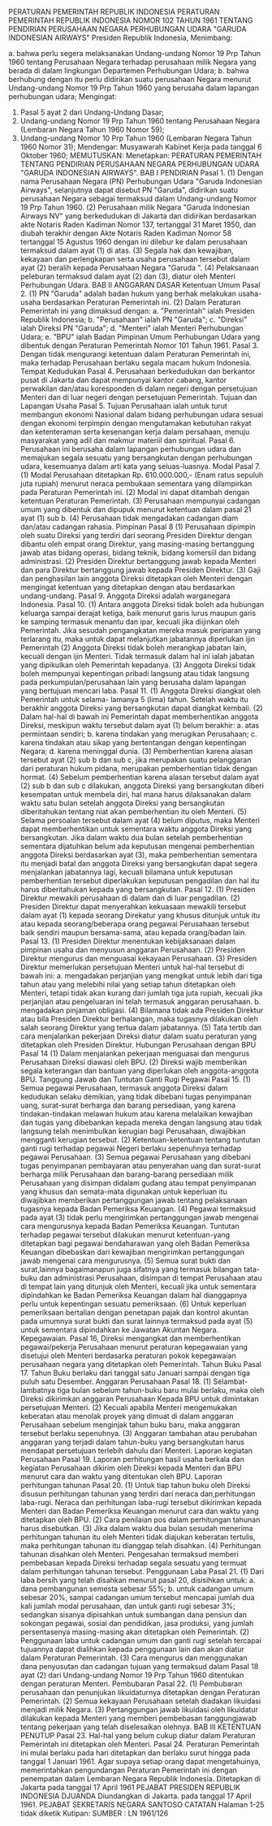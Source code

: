  PERATURAN PEMERINTAH REPUBLIK INDONESIA PERATURAN PEMERINTAH REPUBLIK INDONESIA NOMOR 102 TAHUN 1961 TENTANG PENDIRIAN PERUSAHAAN NEGARA PERHUBUNGAN UDARA "GARUDA INDONESIAN AIRWAYS" Presiden Republik Indonesia,
Menimbang:

a. bahwa perlu segera melaksanakan Undang-undang Nomor 19 Prp Tahun 1960 tentang Perusahaan Negara terhadap perusahaan milik Negara yang berada di dalam lingkungan Departemen Perhubungan Udara;
b. bahwa berhubung dengan itu perlu didirikan suatu perusahaan Negara menurut Undang-undang Nomor 19 Prp Tahun 1960 yang berusaha dalam lapangan perhubungan udara;
Mengingat:

1. Pasal 5 ayat 2 dari Undang-Undang Dasar;
2. Undang-undang Nomor 19 Prp Tahun 1960 tentang Perusahaan Negara (Lembaran Negara Tahun 1960 Nomor 59);
3. Undang-undang Nomor 10 Prp Tahun 1960 (Lembaran Negara Tahun 1960 Nomor 31); Mendengar: Musyawarah Kabinet Kerja pada tanggal 6 Oktober 1960;
MEMUTUSKAN:
 Menetapkan: PERATURAN PEMERINTAH TENTANG PENDIRIAN PERUSAHAAN NEGARA PERHUBUNGAN UDARA "GARUDA INDONESIAN AIRWAYS".
BAB I PENDIRIAN Pasal 1.
(1) Dengan nama Perusahaan Negara (PN) Perhubungan Udara "Garuda Indonesian Airways", selanjutnya dapat disebut PN "Garuda", didirikan suatu perusahaan Negara sebagai termaksud dalam Undang-undang Nomor 19 Prp Tahun 1960.
(2) Perusahaan milik Negara "Garuda Indonesian Airways NV" yang berkedudukan di Jakarta dan didirikan berdasarkan akte Notaris Raden Kadiman Nomor 137, tertanggal 31 Maret 1950, dan diubah terakhir dengan Akte Notaris Raden Kadiman Nomor 58 tertanggal 15 Agustus 1960 dengan ini dilebur ke dalam perusahaan termaksud dalam ayat (1) di atas.
(3) Segala hak dan kewajiban, kekayaan dan perlengkapan serta usaha perusahaan tersebut dalam ayat (2) beralih kepada Perusahaan Negara "Garuda ".
(4) Pelaksanaan peleburan termaksud dalam ayat (2) dan (3), diatur oleh Menteri Perhubungan Udara.
BAB II ANGGARAN DASAR Ketentuan Umum Pasal 2.
(1) PN "Garuda" adalah badan hukum yang berhak melakukan usaha-usaha berdasarkan Peraturan Pemerintah ini.
(2) Dalam Peraturan Pemerintah ini yang dimaksud dengan:
a. "Pemerintah" ialah Presiden Republik Indonesia;
b. "Perusahaan" ialah PN "Garuda";
c. "Direksi" ialah Direksi PN "Garuda";
d. "Menteri" ialah Menteri Perhubungan Udara;
e. "BPU" ialah Badan Pimpinan Umum Perhubungan Udara yang dibentuk dengan Peraturan Pemerintah Nomor 101 Tahun 1961. Pasal 3. Dengan tidak mengurangi ketentuan dalam Peraturan Pemerintah ini, maka terhadap Perusahaan berlaku segala macam hukum Indonesia. Tempat Kedudukan Pasal 4. Perusahaan berkedudukan dan berkantor pusat di Jakarta dan dapat mempunyai kantor cabang, kantor perwakilan dan/atau koresponden di dalam negeri dengan persetujuan Menteri dan di luar negeri dengan persetujuan Pemerintah. Tujuan dan Lapangan Usaha Pasal 5. Tujuan Perusahaan ialah untuk turut membangun ekonomi Nasional dalam bidang perhubungan udara sesuai dengan ekonomi terpimpin dengan mengutamakan kebutuhan rakyat dan ketenteraman serta kesenangan kerja dalam persahaan, menuju masyarakat yang adil dan makmur materiil dan spiritual. Pasal 6. Perusahaan ini berusaha dalam lapangan perhubungan udara dan memajukan segala sesuatu yang bersangkutan dengan perhubungan udara, kesemuanya dalam arti kata yang seluas-luasnya. Modal Pasal 7.
(1) Modal Perusahaan ditetapkan Rp. 610.000.000,- (Enam ratus sepuluh juta rupiah) menurut neraca pembukaan sementara yang dilampirkan pada Peraturan Pemerintah ini.
(2) Modal ini dapat ditambah dengan ketentuan Peraturan Pemerintah.
(3) Perusahaan mempunyai cadangan umum yang dibentuk dan dipupuk menurut ketentuan dalam pasal 21 ayat (1) sub b.
(4) Perusahaan tidak mengadakan cadangan diam dan/atau cadangan rahasia. Pimpinan
Pasal 8
(1) Perusahaan dipimpin oleh suatu Direksi yang terdiri dari seorang Presiden Direktur dengan dibantu oleh empat orang Direktur, yang masing-masing bertanggung jawab atas bidang operasi, bidang teknik, bidang komersiil dan bidang administrasi.
(2) Presiden Direktur bertanggung jawab kepada Menteri dan para Direktur bertanggung jawab kepada Presiden Direktur.
(3) Gaji dan penghasilan lain anggota Direksi ditetapkan oleh Menteri dengan mengingat ketentuan yang ditetapkan dengan atau berdasarkan undang-undang. Pasal 9. Anggota Direksi adalah warganegara Indonesia. Pasal 10.
(1) Antara anggota Direksi tidak boleh ada hubungan keluarga sampai derajat ketiga, baik menurut garis lurus maupun garis ke samping termasuk menantu dan ipar, kecuali jika diijinkan oleh Pemerintah. Jika sesudah pengangkatan mereka masuk periparan yang terlarang itu, maka untuk dapat melanjutkan jabatannya diperlukan ijin Pemerintah (2) Anggota Direksi tidak boleh merangkap jabatan lain, kecuali dengan ijin Menteri. Tidak termasuk dalam hal ini ialah jabatan yang dipikulkan oleh Pemerintah kepadanya.
(3) Anggota Direksi tidak boleh mempunyai kepentingan pribadi langsung atau tidak langsung pada perkumpulan/perusahaan lain yang berusaha dalam lapangan yang bertujuan mencari laba. Pasal 11.
(1) Anggota Direksi diangkat oleh Pemerintah untuk selama- lamanya 5 (lima) tahun. Setelah waktu itu berakhir anggota Direksi yang bersangkutan dapat diangkat kembali.
(2) Dalam hal-hal di bawah ini Pemerintah dapat memberhentikan anggota Direksi, meskipun waktu tersebut dalam ayat (1) belum berakhir:
a. atas permintaan sendiri;
b. karena tindakan yang merugikan Perusahaan;
c. karena tindakan atau sikap yang bertentangan dengan kepentingan Negara;
d. karena meninggal dunia.
(3) Pemberhentian karena alasan tersebut ayat (2) sub b dan sub c, jika merupakan suatu pelanggaran dari peraturan hukum pidana, merupakan pemberhentian tidak dengan hormat.
(4) Sebelum pemberhentian karena alasan tersebut dalam ayat (2) sub b dan sub c dilakukan, anggota Direksi yang bersangkutan diberi kesempatan untuk membela diri, hal mana harus dilaksanakan dalam waktu satu bulan setelah anggota Direksi yang bersangkutan diberitahukan tentang niat akan pemberhentian itu oleh Menteri.
(5) Selama persoalan tersebut dalam ayat (4) belum diputus, maka Menteri dapat memberhentikan untuk sementara waktu anggota Direksi yang bersangkutan. Jika dalam waktu dua bulan setelah pemberhentian sementara dijatuhkan belum ada keputusan mengenai pemberhentian anggota Direksi berdasarkan ayat (3), maka pemberhentian sementara itu menjadi batal dan anggota Direksi yang bersangkutan dapat segera menjalankan jabatannya lagi, kecuali bilamana untuk keputusan pemberhentian tersebut diperlakukan keputusan pengadilan dan hal itu harus diberitahukan kepada yang bersangkutan. Pasal 12.
(1) Presiden Direktur mewakili perusahaan di dalam dan di luar pengadilan.
(2) Presiden Direktur dapat menyerahkan kekuasaan mewakili tersebut dalam ayat (1) kepada seorang Direkatur yang khusus ditunjuk untuk itu atau kepada seorang/beberapa orang pegawai Perusahaan tersebut baik sendiri maupun bersama-sama, atau kepada orang/badan lain. Pasal 13.
(1) Presiden Direktur menentukan kebijaksanaan dalam pimpinan usaha dan menyusun anggaran Perusahaan.
(2) Presiden Direktur mengurus dan menguasai kekayaan Perusahaan.
(3) Presiden Direktur memerlukan persetujuan Menteri untuk hal-hal tersebut di bawah ini:
a. mengadakan perjanjian yang mengikat untuk lebih dari tiga tahun atau yang melebihi nilai yang setiap tahun ditetapkan oleh Menteri, tetapi tidak akan kurang dari jumlah tiga juta rupiah, kecuali jika perjanjian atau pengeluaran ini telah termasuk anggaran perusahaan.
b. mengadakan pinjaman obligasi.
(4) Bilamana tidak ada Presiden Direktur atau bila Presiden Direktur berhalangan, maka tugasnya dilakukan oleh salah seorang Direktur yang tertua dalam jabatannya.
(5) Tata tertib dan cara menjalankan pekerjaan Direksi diatur dalam suatu peraturan yang ditetapkan oleh Presiden Direktur. Hubungan Perusahaan dengan BPU
Pasal 14
(1) Dalam menjalankan pekerjaan menguasai dan mengurus Perusahaan Direksi diawasi oleh BPU.
(2) Direksi wajib memberikan segala keterangan dan bantuan yang diperlukan oleh anggota-anggota BPU. Tanggung Jawab dan Tuntutan Ganti Rugi Pegawai Pasal 15.
(1) Semua pegawai Perusahaan, termasuk anggota Direksi dalam kedudukan selaku demikian, yang tidak dibebani tugas penyimpanan uang, surat-surat berharga dan barang persediaan, yang karena tindakan-tindakan melawan hukum atau karena melalaikan kewajiban dan tugas yang dibebankan kepada mereka dengan langsung atau tidak langsung telah menimbulkan kerugian bagi Perusahaan, diwajibkan mengganti kerugian tersebut.
(2) Ketentuan-ketentuan tentang tuntutan ganti rugi terhadap pegawai Negeri berlaku sepenuhnya terhadap pegawai Perusahaan.
(3) Semua pegawai Perusahaan yang dibebani tugas penyimpanan pembayaran atau penyerahan uang dan surat-surat berharga milik Perusahaan dan barang-barang persediaan milik Perusahaan yang disimpan didalam gudang atau tempat penyimpanan yang khusus dan semata-mata digunakan untuk keperluan itu diwajibkan memberikan pertanggungan jawab tentang pelaksanaan tugasnya kepada Badan Pemeriksa Keuangan.
(4) Pegawai termaksud pada ayat (3) tidak perlu mengirimkan pertanggungan jawab mengenai cara mengurusnya kepada Badan Pemeriksa Keuangan. Tuntutan terhadap pegawai tersebut dilakukan menurut ketentuan-yang ditetapkan bagi pegawai bendaharawan yang oleh Badan Pemeriksa Keuangan dibebaskan dari kewajiban mengirimkan pertanggungan jawab mengenai cara mengurusnya.
(5) Semua surat bukti dan surat,lainnya bagaimanapun juga sifatnya yang termasuk bilangan tata-buku dan administrasi Perusahaan, disimpan di tempat Perusahaan atau di tempat lain yang ditunjuk oleh Menteri, kecuali jika untuk sementara dipindahkan ke Badan Pemeriksa Keuangan dalam hal dianggapnya perlu untuk kepentingan sesuatu pemeriksaan.
(6) Untuk keperluan pemeriksaan bertalian dengan penetapan pajak dan kontrol akuntan pada umumnya surat bukti dan surat lainnya termaksud pada ayat (5) untuk sementara dipindahkan ke Jawatan Akuntan Negara. Kepegawaian. Pasal 16, Direksi mengangkat dan memberhentikan pegawai/pekerja Perusahaan menurut peraturan kepegawaian yang disetujui oleh Menteri berdasarka peraturan pokok kepegawaian perusahaan negara yang ditetapkan oleh Pemerintah. Tahun Buku Pasal 17. Tahun Buku berlaku dari tanggal satu Januari sampai dengan tiga puluh satu Desember. Anggaran Perusahaan Pasal 18.
(1) Selambat-lambatnya tiga bulan sebelum tahun-buku baru mulai berlaku, maka oleh Direksi dikirimkan anggaran Perusahaan Kepada BPU untuk dimintakan persetujuan Menteri.
(2) Kecuali apabila Menteri mengemukakan keberatan atau menolak proyek yang dimuat di dalam anggaran Perusahaan sebelum menginjak tahun buku baru, maka anggaran tersebut berlaku sepenuhnya.
(3) Anggaran tambahan atau perubahan anggaran yang terjadi dalam tahun-buku yang bersangkutan harus mendapat persetujuan terlebih dahulu dari Menteri. Laporan kegiatan Perusahaan Pasal 19. Laporan perhitungan hasil usaha berkala dan kegiatan Perusahaan dikirim oleh Direksi kepada Menteri dan BPU menurut cara dan waktu yang ditentukan oleh BPU. Laporan perhitungan tahunan Pasal 20.
(1) Untuk tiap tahun buku oleh Direksi disusun perhitungan tahunan yang terdiri dari neraca dan,perhitungan laba-rugi. Neraca dan perhitungan laba-rugi tersebut dikirimkan kepada Menteri dan Badan Pemeriksa Keuangan menurut cara dan waktu yang ditetapkan oleh BPU.
(2) Cara penilaian pos dalam perhitungan tahunan harus disebutkan.
(3) Jika dalam waktu dua bulan sesudah menerima perhitungan tahunan itu oleh Menteri tidak diajukan keberatan tertulis, maka perhitungan tahunan itu dianggap telah disahkan.
(4) Perhitungan tahunan disahkan oleh Menteri. Pengesahan termaksud memberi pembebasan kepada Direksi terhadap segala sesuatu yang termuat dalam perhitungan tahunan tersebut. Penggunaan Laba Pasal 21.
(1) Dari laba bersih yang telah disahkan menurut pasal 20, disisihkan untuk:
a. dana pembangunan semesta sebesar 55%;
b. untuk cadangan umum sebesar 20%, sampai cadangan umum tersebut mencapai jumlah dua kali jumlah modal perusahaan, dan untuk ganti rugi sebesar 3%; sedangkan sisanya dipisahkan untuk sumbangan dana pensiun dan sokongan pegawai, sosial dan pendidikan, jasa produksi, yang jumlah persentasenya masing-masing akan ditetapkan oleh Pemerintah.
(2) Penggunaan laba untuk cadangan umum dan ganti rugi setelah tercapai tujuannya dapat dialihkan kepada penggunaan lain dan akan diatur dalam Peraturan Pemerintah.
(3) Cara mengurus dan menggunakan dana penyusutan dan cadangan tujuan yang termaksud dalam Pasal 18 ayat (2) dari Undang-undang Nomor 19 Prp Tahun 1960 ditentukan dengan peraturan Menteri. Pembubaran Pasal 22.
(1) Pembubaran perusahaan dan penunjukan likuidaturnya ditetapkan dengan Peraturan Pemerintah.
(2) Semua kekayaan Perusahaan setelah diadakan likuidasi menjadi milik Negara.
(3) Pertanggungan jawab likuidasi oleh likuidatur dilakukan kepada Menteri yang memberi pembebasan tanggungjawab tentang pekerjaan yang telah diselesaikan olehnya.
BAB III KETENTUAN PENUTUP Pasal 23. Hal-hal yang belum cukup diatur dalam Peraturan Pemerintah ini ditetapkan oleh Menteri. Pasal 24. Peraturan Pemerintah ini mulai berlaku pada hari ditetapkan dan berlaku surut hingga pada tanggal 1 Januari 1961. Agar supaya setiap orang dapat mengetahuinya, memerintahkan pengundangan Peraturan Pemerintah ini dengan penempatan dalam Lembaran Negara Republik Indonesia. Ditetapkan di Jakarta pada tanggal 17 April 1961 PEJABAT PRESIDEN REPUBLIK INDONESIA DJUANDA Diundangkan di Jakarta. pada tanggal 17 April 1961. PEJABAT SEKRETARIS NEGARA SANTOSO CATATAN Halaman 1-25 tidak diketik Kutipan: SUMBER : LN 1961/126